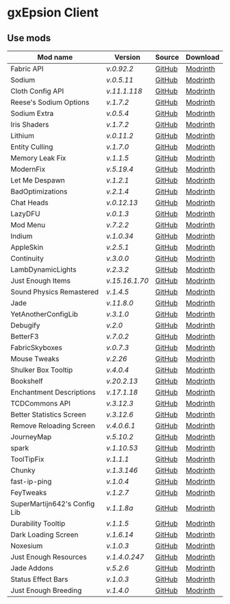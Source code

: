 # gxEpsion Client

## Use mods
<!-- | mod_name | _v._ | [GitHub]() | [Modrinth]() | -->
| Mod name | Version | Source | Download |
| -------- | ------- | ------ | -------- |
| Fabric API | _v.0.92.2_ | [GitHub](https://github.com/FabricMC/fabric) | [Modrinth](https://modrinth.com/mod/fabric-api/version/0.92.2+1.20.1) |
| Sodium | _v.0.5.11_ | [GitHub](https://github.com/CaffeineMC/sodium-fabric) | [Modrinth](https://modrinth.com/mod/sodium/version/mc1.20.1-0.5.11) |
| Cloth Config API | _v.11.1.118_ | [GitHub](https://github.com/shedaniel/cloth-config) | [Modrinth](https://modrinth.com/mod/cloth-config/version/11.1.118+fabric) |
| Reese's Sodium Options | _v.1.7.2_ | [GitHub](https://github.com/FlashyReese/reeses-sodium-options) | [Modrinth](https://modrinth.com/mod/reeses-sodium-options/version/mc1.20.1-1.7.2) |
| Sodium Extra | _v.0.5.4_ | [GitHub](https://github.com/FlashyReese/sodium-extra-fabric) | [Modrinth](https://modrinth.com/mod/sodium-extra/version/mc1.20.1-0.5.4) |
| Iris Shaders | _v.1.7.2_ | [GitHub](https://github.com/IrisShaders/Iris) | [Modrinth](https://modrinth.com/mod/iris/version/1.7.2+1.20.1) |
| Lithium | _v.0.11.2_ | [GitHub](https://github.com/caffeinemc/lithium-fabric) | [Modrinth](https://modrinth.com/mod/lithium/version/mc1.20.1-0.11.2) |
| Entity Culling | _v.1.7.0_ | [GitHub](https://github.com/tr7zw/EntityCulling) | [Modrinth](https://modrinth.com/mod/entityculling/version/1JrKE0F6) |
| Memory Leak Fix | _v.1.1.5_ | [GitHub](https://github.com/fxmorin/memoryLeakFix) | [Modrinth](https://modrinth.com/mod/memoryleakfix/version/v1.1.5) |
| ModernFix | _v.5.19.4_ | [GitHub](https://github.com/embeddedt/ModernFix) | [Modrinth](https://modrinth.com/mod/modernfix/version/5.19.4+mc1.20.1) |
| Let Me Despawn | _v.1.2.1_ | [GitHub](https://github.com/frikinjay/let-me-despawn) | [Modrinth](https://modrinth.com/plugin/lmd/version/CCOsRL93) |
| BadOptimizations | _v.2.1.4_ | [GitHub](https://github.com/ItsThosea/BadOptimizations) | [Modrinth](https://modrinth.com/mod/badoptimizations/version/GydKiUd0) |
| Chat Heads | _v.0.12.13_ | [GitHub](https://github.com/dzwdz/chat_heads) | [Modrinth](https://modrinth.com/mod/chat-heads/version/MdoSw2dL) |
| LazyDFU | _v.0.1.3_ | [GitHub](https://github.com/astei/lazydfu) | [Modrinth](https://modrinth.com/mod/lazydfu/version/0.1.3) |
| Mod Menu | _v.7.2.2_ | [GitHub](https://github.com/TerraformersMC/ModMenu) | [Modrinth](https://modrinth.com/mod/modmenu/version/7.2.2) |
| Indium | _v.1.0.34_ | [GitHub](https://github.com/comp500/Indium) | [Modrinth](https://modrinth.com/mod/indium/version/1.0.34+mc1.20.1) | 
| AppleSkin | _v.2.5.1_ | [GitHub](https://github.com/squeek502/AppleSkin) | [Modrinth](https://modrinth.com/mod/appleskin/version/2.5.1+mc1.20) |
| Continuity | _v.3.0.0_ | [GitHub](https://github.com/PepperCode1/Continuity) | [Modrinth](https://modrinth.com/mod/continuity/version/3.0.0-beta.5+1.20.1) |
| LambDynamicLights | _v.2.3.2_ | [GitHub](https://github.com/LambdAurora/LambDynamicLights) | [Modrinth](https://modrinth.com/mod/lambdynamiclights/version/2.3.2+1.20.1) |
| Just Enough Items | _v.15.16.1.70_ | [GitHub](https://github.com/mezz/JustEnoughItems) | [Modrinth](https://modrinth.com/mod/jei/version/15.16.1.70) |
| Sound Physics Remastered | _v.1.4.5_ | [GitHub](https://github.com/henkelmax/sound-physics-remastered) | [Modrinth](https://modrinth.com/mod/sound-physics-remastered/version/fabric-1.20.1-1.4.5) |
| Jade | _v.11.8.0_ | [GitHub](https://github.com/Snownee/Jade) | [Modrinth](https://modrinth.com/mod/jade/version/CciLEAMK) |
| YetAnotherConfigLib | _v.3.1.0_ | [GitHub](https://github.com/isXander/YetAnotherConfigLib) | [Modrinth](https://modrinth.com/mod/yacl/version/3.1.0+1.20-fabric) |
| Debugify | _v.2.0_ | [GitHub](https://github.com/isXander/Debugify/) | [Modrinth](https://modrinth.com/mod/debugify/version/1.20.1+2.0) |
| BetterF3 | _v.7.0.2_ | [GitHub](https://github.com/TreyRuffy/BetterF3) | [Modrinth](https://modrinth.com/mod/betterf3/version/7.0.2) |
| FabricSkyboxes | _v.0.7.3_ | [GitHub](https://github.com/AMereBagatelle/fabricskyboxes) | [Modrinth](https://modrinth.com/mod/fabricskyboxes/version/mc1.20.1-0.7.3) |
| Mouse Tweaks | _v.2.26_ | [GitHub](https://github.com/YaLTeR/MouseTweaks) | [Modrinth](https://modrinth.com/mod/mouse-tweaks/version/1.20-2.26-fabric) |
| Shulker Box Tooltip | _v.4.0.4_ | [GitHub](https://github.com/MisterPeModder/ShulkerBoxTooltip) | [Modrinth](https://modrinth.com/mod/shulkerboxtooltip/version/4.0.4+1.20.1-fabric) |
| Bookshelf | _v.20.2.13_ | [GitHub](https://github.com/Darkhax-Minecraft/Bookshelf) | [Modrinth](https://modrinth.com/mod/bookshelf-lib/version/CBnLZwRS) |
| Enchantment Descriptions | _v.17.1.18_ | [GitHub](https://github.com/Darkhax-Minecraft/Enchantment-Descriptions) | [Modrinth](https://modrinth.com/mod/enchantment-descriptions/version/G4P1MSAp) |
| TCDCommons API | _v.3.12.3_ | [GitHub](https://github.com/TheCSMods/mc-tcdcommons) | [Modrinth](https://modrinth.com/mod/tcdcommons/version/3.12.3+fabric-1.20.1) |
| Better Statistics Screen | _v.3.12.6_ | [GitHub](https://github.com/TheCSMods/mc-better-stats) | [Modrinth](https://modrinth.com/mod/better-stats/version/3.12.6+fabric-1.20.1) |
| Remove Reloading Screen | _v.4.0.6.1_ | [GitHub](https://github.com/dima-dencep/rrls) | [Modrinth](https://modrinth.com/mod/rrls/version/4.0.6.1+mc1.20.1-fabric) |
| JourneyMap | _v.5.10.2_ | [GitHub](https://github.com/TeamJM/journeymap) | [Modrinth](https://modrinth.com/mod/journeymap/version/1.20.1-5.10.2-fabric) |
| spark | _v.1.10.53_ | [GitHub](https://github.com/lucko/spark) | [Modrinth](https://modrinth.com/mod/spark/version/1.10.53-fabric) |
| ToolTipFix | _v.1.1.1_ | [GitHub](https://github.com/kyrptonaught/tooltipfix) | [Modrinth](https://modrinth.com/mod/tooltipfix/version/1.1.1-1.20) |
| Chunky | _v.1.3.146_ | [GitHub](https://github.com/pop4959/Chunky) | [Modrinth](https://modrinth.com/plugin/chunky/version/NHWYq9at) |
| fast-ip-ping | _v.1.0.4_ | [GitHub](https://github.com/Fallen-Breath/fast-ip-ping) | [Modrinth](https://modrinth.com/mod/fast-ip-ping/version/v1.0.4-mc1.20.4-fabric) |
| FeyTweaks | _v.1.2.7_ | [GitHub](https://github.com/feytox/FeyTweaks) | [Modrinth](https://modrinth.com/mod/feytweaks/version/1.20-1.2.7) |
| SuperMartijn642's Config Lib | _v.1.1.8a_ | [GitHub](https://github.com/SuperMartijn642/SuperMartijn642sConfigLib) | [Modrinth](https://modrinth.com/mod/supermartijn642s-config-lib/version/1.1.8a-fabric-mc1.20.1) |
| Durability Tooltip | _v.1.1.5_ | [GitHub](https://github.com/SuperMartijn642/DurabilityTooltip) | [Modrinth](https://modrinth.com/mod/durability-tooltip/version/1.1.5-fabric-mc1.20) |
| Dark Loading Screen | _v.1.6.14_ | [GitHub](https://github.com/A5b84/dark-loading-screen) | [Modrinth](https://modrinth.com/mod/dark-loading-screen/version/1.6.14) |
| Noxesium | _v.1.0.3_ | [GitHub](https://github.com/Noxcrew/Noxesium) | [Modrinth](https://modrinth.com/mod/noxesium/version/1.0.3) |
| Just Enough Resources | _v.1.4.0.247_ | [GitHub](https://github.com/way2muchnoise/JustEnoughResources) | [Modrinth](https://modrinth.com/mod/just-enough-resources-jer/version/9HWvOVzO) |
| Jade Addons | _v.5.2.6_ | [GitHub](https://github.com/Snownee/JadeAddonsFabric) | [Modrinth](https://modrinth.com/mod/jade-addons-fabric/version/5.2.6) |
| Status Effect Bars | _v.1.0.3_ | [GitHub](https://github.com/A5b84/status-effect-bars) | [Modrinth](https://modrinth.com/mod/status-effect-bars/version/1.0.3) |
| Just Enough Breeding | _v.1.4.0_ | [GitHub](https://github.com/Christofmeg/JustEnoughBreeding) | [Modrinth](https://modrinth.com/mod/justenoughbreeding/version/KYWQEEOk) |
